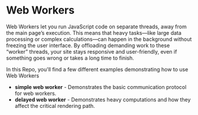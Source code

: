 # Web Workers

Web Workers let you run JavaScript code on separate threads, away from the main page’s execution. This means that heavy tasks—like large data processing or complex calculations—can happen in the background without freezing the user interface. By offloading demanding work to these “worker” threads, your site stays responsive and user-friendly, even if something goes wrong or takes a long time to finish.

In this Repo, you'll find a few different examples demonstrating how to use Web Workers

* **simple web worker** - Demonstrates the basic communication protocol for web workers.
* **delayed web worker** - Demonstrates heavy computations and how they affect the critical rendering path.
